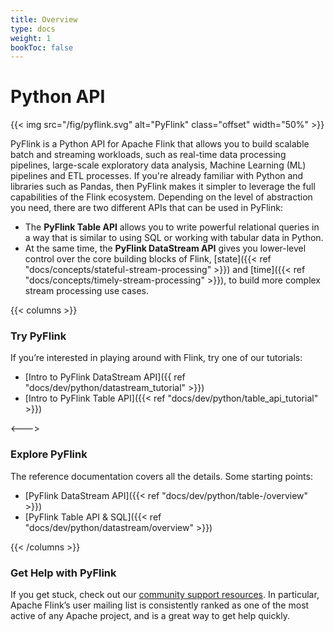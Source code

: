 ```yaml
---
title: Overview
type: docs
weight: 1
bookToc: false
---
```

<!--
Licensed to the Apache Software Foundation (ASF) under one
or more contributor license agreements.  See the NOTICE file
distributed with this work for additional information
regarding copyright ownership.  The ASF licenses this file
to you under the Apache License, Version 2.0 (the
"License"); you may not use this file except in compliance
with the License.  You may obtain a copy of the License at

  http://www.apache.org/licenses/LICENSE-2.0

Unless required by applicable law or agreed to in writing,
software distributed under the License is distributed on an
"AS IS" BASIS, WITHOUT WARRANTIES OR CONDITIONS OF ANY
KIND, either express or implied.  See the License for the
specific language governing permissions and limitations
under the License.
-->

# Python API

{{< img src="/fig/pyflink.svg" alt="PyFlink" class="offset" width="50%" >}}

PyFlink is a Python API for Apache Flink that allows you to build scalable batch and streaming 
workloads, such as real-time data processing pipelines, large-scale exploratory data analysis,
Machine Learning (ML) pipelines and ETL processes.
If you're already familiar with Python and libraries such as Pandas, then PyFlink makes it simpler
to leverage the full capabilities of the Flink ecosystem. Depending on the level of abstraction you
need, there are two different APIs that can be used in PyFlink:

* The **PyFlink Table API** allows you to write powerful relational queries in a way that is similar to using SQL or working with tabular data in Python.
* At the same time, the **PyFlink DataStream API** gives you lower-level control over the core building blocks of Flink, [state]({{< ref "docs/concepts/stateful-stream-processing" >}}) and [time]({{< ref "docs/concepts/timely-stream-processing" >}}), to build more complex stream processing use cases.

{{< columns >}}

### Try PyFlink

If you’re interested in playing around with Flink, try one of our tutorials:

* [Intro to PyFlink DataStream API]({{ ref "docs/dev/python/datastream_tutorial" >}})
* [Intro to PyFlink Table API]({{< ref "docs/dev/python/table_api_tutorial" >}})

<--->

### Explore PyFlink

The reference documentation covers all the details. Some starting points:

* [PyFlink DataStream API]({{< ref "docs/dev/python/table-/overview" >}})
* [PyFlink Table API &amp; SQL]({{< ref "docs/dev/python/datastream/overview" >}})

{{< /columns >}}

### Get Help with PyFlink

If you get stuck, check out our [community support resources](https://flink.apache.org/community.html). In particular, Apache Flink’s user mailing list is consistently ranked as one of the most active of any Apache project, and is a great way to get help quickly.